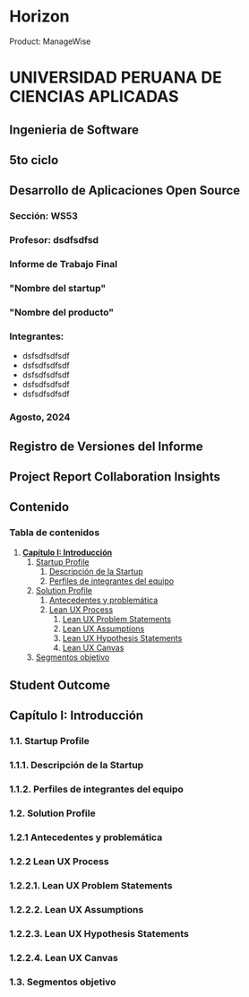 # Horizon
Product: ManageWise

# UNIVERSIDAD PERUANA DE CIENCIAS APLICADAS  

## Ingenieria de Software  
## 5to ciclo  
## Desarrollo de Aplicaciones Open Source  

### **Sección:** WS53
### **Profesor:** dsdfsdfsd
### Informe de Trabajo Final  

### "Nombre del startup"
### "Nombre del producto"

### **Integrantes:**  
* dsfsdfsdfsdf
* dsfsdfsdfsdf
* dsfsdfsdfsdf
* dsfsdfsdfsdf
* dsfsdfsdfsdf

### Agosto, 2024  


## Registro de Versiones del Informe
## Project Report Collaboration Insights
## Contenido
### Tabla de contenidos
1. [**Capítulo I: Introducción**](#capítulo-i-introducción)  
    1. [Startup Profile](#11-startup-profile)  
        1. [Descripción de la Startup](#111-descripción-de-la-startup)  
        2. [Perfiles de integrantes del equipo](#112-perfiles-de-integrantes-del-equipo)  
    2. [Solution Profile](#12-solution-profile)  
        1. [Antecedentes y problemática](#121-antecedentes-y-problemática)  
        2. [Lean UX Process](#122-lean-ux-process)  
            1. [Lean UX Problem Statements](#1221-lean-ux-problem-statements)  
            2. [Lean UX Assumptions](#1222-lean-ux-assumptions)  
            3. [Lean UX Hypothesis Statements](#1223-lean-ux-hypothesis-statements)  
            4. [Lean UX Canvas](#1224-lean-ux-canvas)  
    3. [Segmentos objetivo](#13-segmentos-objetivo)  

## Student Outcome



## Capítulo I: Introducción
### 1.1. Startup Profile 
### 1.1.1. Descripción de la Startup
### 1.1.2. Perfiles de integrantes del equipo
### 1.2. Solution Profile
### 1.2.1 Antecedentes y problemática
### 1.2.2 Lean UX Process
### 1.2.2.1. Lean UX Problem Statements
### 1.2.2.2. Lean UX Assumptions
### 1.2.2.3. Lean UX Hypothesis Statements
### 1.2.2.4. Lean UX Canvas
### 1.3. Segmentos objetivo
